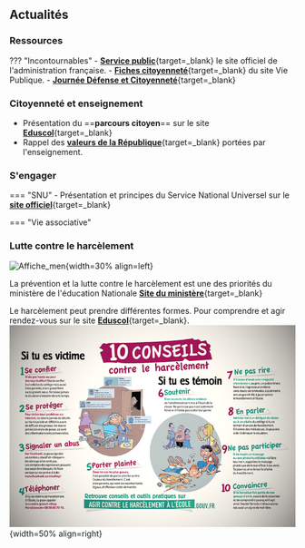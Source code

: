 ## Actualités


### Ressources
??? "Incontournables"
    - [**Service public**](https://www.service-public.fr/){target=_blank} le site officiel de l'administration française.
    - [**Fiches citoyenneté**](https://www.vie-publique.fr/fiches/citoyennete){target=_blank} du site Vie Publique.
    - [**Journée Défense et Citoyenneté**](https://presaje.sga.defense.gouv.fr/){target=_blank}

### Citoyenneté et enseignement
- Présentation du ==**parcours citoyen**== sur le site [**Eduscol**](https://www.education.gouv.fr/le-parcours-citoyen-5993){target=_blank}
- Rappel des [**valeurs de la République**](https://www.reseau-canope.fr/valeurs-de-la-republique.html){target=_blank} portées par l'enseignement.


### S'engager

=== "SNU"
    - Présentation et principes du Service National Universel sur le [**site officiel**](https://www.snu.gouv.fr/){target=_blank}
    
=== "Vie associative"


### Lutte contre le harcèlement

![Affiche_men](./images/affiche_harcèlement.jpg "Affiche_harcèlement"){width=30% align=left}

La prévention et la lutte contre le harcèlement est une des priorités du ministère de l'éducation Nationale [**Site du ministère**](https://www.education.gouv.fr/lutte-contre-le-harcelement-l-ecole-289530){target=_blank}

Le harcèlement peut prendre différentes formes. Pour comprendre et agir rendez-vous sur le site [**Eduscol**](https://eduscol.education.fr/974/le-harcelement-entre-eleves){target=_blank}.
![Conseils](./images/affiche_10_conseils.jpg "10 conseils"){width=50% align=right}






